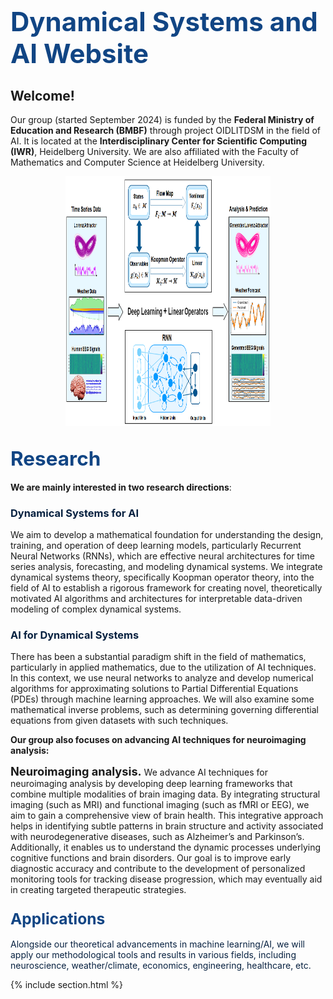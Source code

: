 ---
---

# <span style="color: #114584; font-weight: bold; font-size: 1.5em;">Dynamical Systems and AI Website</span>

## <span style="font-weight: bold; font-size: 1em;">Welcome!</span> 

Our group (started September 2024) is funded by the **Federal Ministry of Education and Research (BMBF)** through project OIDLITDSM in the field of AI. It is located at the **Interdisciplinary Center for Scientific Computing (IWR)**, Heidelberg University. We are also affiliated with the Faculty of Mathematics and Computer Science at Heidelberg University.

<div style="text-align: center;">
  <img src="images/Pic_BMBF_Up4.png" alt="team photo" style="width: 65%; height: 400px;;"/>
</div>

## <span style="color: #114584; font-weight: bold; font-size: 1.5em;">Research</span>

**We are mainly interested in two research directions**:

### <span style="color: #072140; font-weight: bold;">**Dynamical Systems for AI** </span> 
We aim to develop a mathematical foundation for understanding the design, training, and operation of deep learning models, particularly Recurrent Neural Networks (RNNs), which are effective neural architectures for time series analysis, forecasting, and modeling dynamical systems. We integrate dynamical systems theory, specifically Koopman operator theory, into the field of AI to establish a rigorous framework for creating novel, theoretically motivated AI algorithms and architectures for interpretable data-driven modeling of complex dynamical systems. 

### <span style="color: #072140; font-weight: bold;">**AI for Dynamical Systems** </span> 
There has been a substantial paradigm shift in the field of mathematics, particularly in applied mathematics, due to the utilization of AI techniques. In this context, we use neural networks to analyze and develop numerical algorithms for approximating solutions to Partial Differential Equations (PDEs) through machine learning approaches. We will also examine some mathematical inverse problems, such as determining governing differential equations from given datasets with such techniques.



**Our group also focuses on advancing AI techniques for neuroimaging analysis:**

<span style="font-weight: bold; font-size: 1.3em;">Neuroimaging analysis.</span> We advance AI techniques for neuroimaging analysis by developing deep learning frameworks that combine multiple modalities of brain imaging data. By integrating structural imaging (such as MRI) and functional imaging (such as fMRI or EEG), we aim to gain a comprehensive view of brain health. This integrative approach helps in identifying subtle patterns in brain structure and activity associated with neurodegenerative diseases, such as Alzheimer’s and Parkinson’s. Additionally, it enables us to understand the dynamic processes underlying cognitive functions and brain disorders. Our goal is to improve early diagnostic accuracy and contribute to the development of personalized monitoring tools for tracking disease progression, which may eventually aid in creating targeted therapeutic strategies.


### <span style="color: #114584; font-weight: bold; font-size: 1.5em;">Applications</span>

<span style="color: #072140;">Alongside our theoretical advancements in machine learning/AI, we will apply our methodological tools and results in various fields, including neuroscience, weather/climate, economics, engineering, healthcare, etc.</span>

{% include section.html %}







